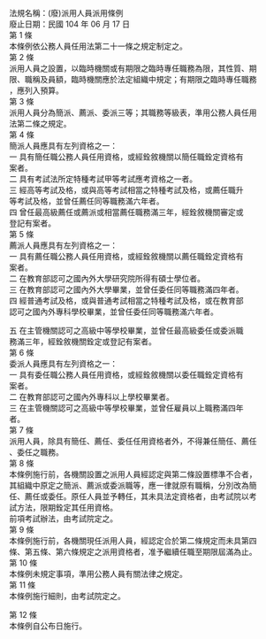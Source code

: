 法規名稱：(廢)派用人員派用條例  
廢止日期：民國 104 年 06 月 17 日  
第 1 條  
本條例依公務人員任用法第二十一條之規定制定之。  
第 2 條  
派用人員之設置，以臨時機關或有期限之臨時專任職務為限，其性質、期  
限、職稱及員額，臨時機關應於法定組織中規定；有期限之臨時專任職務  
，應列入預算。  
第 3 條  
派用人員分為簡派、薦派、委派三等；其職務等級表，準用公務人員任用  
法第二條之規定。  
第 4 條  
簡派人員應具有左列資格之一：  
一 具有簡任職公務人員任用資格，或經銓敘機關以簡任職銓定資格有  
案者。  
二 具有考試法所定特種考試甲等考試應考資格之一者。  
三 經高等考試及格，或與高等考試相當之特種考試及格，或薦任職升  
等考試及格，並曾任薦任同等職務滿六年者。  
四 曾任最高級薦任或薦派或相當薦任職務滿三年，經銓敘機關審定或  
登記有案者。  
第 5 條  
薦派人員應具有左列資格之一：  
一 具有薦任職公務人員任用資格，或經銓敘機關以薦任職銓定資格有  
案者。  
二 在教育部認可之國內外大學研究院所得有碩士學位者。  
三 在教育部認可之國內外大學畢業，並曾任委任同等職務滿四年者。  
四 經普通考試及格，或與普通考試相當之特種考試及格，或在教育部  
認可之國內外專科學校畢業，並曾任委任同等職務滿六年者。  


五 在主管機關認可之高級中等學校畢業，並曾任最高級委任或委派職  
務滿三年，經銓敘機關銓定或登記有案者。  
第 6 條  
委派人員應具有左列資格之一：  
一 具有委任職公務人員任用資格，或經銓敘機關以委任職銓定資格有  
案者。  
二 在教育部認可之國內外專科以上學校畢業者。  
三 在主管機關認可之高級中等學校畢業，並曾任雇員以上職務滿四年  
者。  
第 7 條  
派用人員，除具有簡任、薦任、委任任用資格者外，不得兼任簡任、薦任  
、委任之職務。  
第 8 條  
本條例施行前，各機關設置之派用人員經認定與第二條設置標準不合者，  
其組織中原定之簡派、薦派或委派職等，應一律就原有職稱，分別改為簡  
任、薦任或委任。原任人員並予轉任，其未具法定資格者，由考試院以考  
試方法，限期銓定其任用資格。  
前項考試辦法，由考試院定之。  
第 9 條  
本條例施行前，各機關現任派用人員，經認定合於第二條規定而未具第四  
條、第五條、第六條規定之派用資格者，准予繼續任職至期限屆滿為止。  
第 10 條  
本條例未規定事項，準用公務人員有關法律之規定。  
第 11 條  
本條例施行細則，由考試院定之。  


第 12 條  
本條例自公布日施行。  


